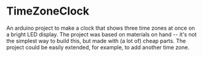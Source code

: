 # TimeZoneClock
An arduino project to make a clock that shows three time zones at once on a bright LED display. The project was based on materials on hand -- it's not the simplest way to build this, but made with (a lot of) cheap parts. The project could be easily extended, for example, to add another time zone.
